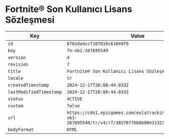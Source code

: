 # Fortnite® Son Kullanıcı Lisans Sözleşmesi

| Key | Value |
| --- | ----- |
| `id` | `6761da4ccf207816c61049f9` |
| `key` | `fn-xb1-267695549` |
| `version` | `4` |
| `revision` | `7` |
| `title` | `Fortnite® Son Kullanıcı Lisans Sözleşmesi` |
| `locale` | `tr` |
| `createdTimestamp` | `2024-12-17T20:08:44.033Z` |
| `lastModifiedTimestamp` | `2024-12-17T20:08:44.033Z` |
| `status` | `ACTIVE` |
| `custom` | `false` |
| `url` | `https://cdn1.epicgames.com/eulatracking-download/fn-xb1-267695549/tr/v4/r7/30276f7bb8b88e313239c0f64b6dc3ec.pdf` |
| `bodyFormat` | `HTML` |
